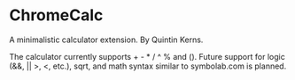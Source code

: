 # ChromeCalc
A minimalistic calculator extension.
By Quintin Kerns.

The calculator currently supports + - * / ^ % and ().
Future support for logic (&&, || >, <, etc.), sqrt, and math syntax
similar to symbolab.com is planned.
